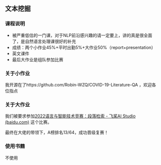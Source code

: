 ## 文本挖掘

### 课程说明

- 被严重低估的一门课，对于NLP前沿感兴趣的请一定要上，讲的真是很全面了，是自然语言处理课很好的补充
- 成绩：两个小作业45%+平时出勤5%+大作业50%（report+presentation）
- 英文课件
- 最后大作业是组队参加比赛

### 关于小作业

我开源在了https://github.com/Robin-WZQ/COVID-19-Literature-QA ，欢迎各位指点

### 关于大作业

我们被要求参加[2022语言与智能技术竞赛：段落检索 - 飞桨AI Studio (baidu.com)](https://aistudio.baidu.com/aistudio/competition/detail/157/0/introduction) 这个比赛。

最终在大佬的带领下，A榜排名13/64，成功晋级复赛！

### 使用书籍
不使用
